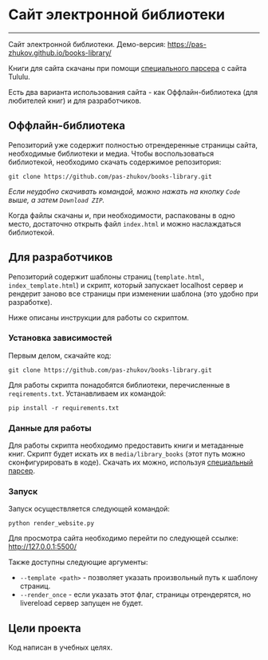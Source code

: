# Сайт электронной библиотеки

---
Сайт электронной библиотеки. Демо-версия: https://pas-zhukov.github.io/books-library/

Книги для сайта скачаны при помощи [специального парсера](https://github.com/pas-zhukov/books-library-parser) с сайта Tululu.

Есть два варианта использования сайта - как Оффлайн-библиотека (для любителей книг) и для разработчиков.

## Оффлайн-библиотека
Репозиторий уже содержит полностью отрендеренные страницы сайта, необходимые библиотеки и медиа.
Чтобы воспользоваться библиотекой, необходимо скачать содержимое репозитория:
``` 
git clone https://github.com/pas-zhukov/books-library.git
```
_Если неудобно скачивать командой, можно нажать на кнопку `Code` выше, а затем `Download ZIP`._

Когда файлы скачаны и, при необходимости, распакованы в одно место, достаточно открыть файл `index.html` и можно наслаждаться библиотекой.

## Для разработчиков

Репозиторий содержит шаблоны страниц (`template.html`, `index_template.html`) и скрипт, который запускает localhost сервер и рендерит заново все страницы при изменении шаблона (это удобно при разработке).

Ниже описаны инструкции для работы со скриптом.

### Установка зависимостей
Первым делом, скачайте код:
``` 
git clone https://github.com/pas-zhukov/books-library.git
```
Для работы скрипта понадобятся библиотеки, перечисленные в `reqirements.txt`.
Устанавливаем их командой:
```
pip install -r requirements.txt
```

### Данные для работы

Для работы скрипта необходимо предоставить книги и метаданные книг. Скрипт будет искать их в `media/library_books` (этот путь можно сконфигурировать в коде). Скачать их можно, используя [специальный парсер](https://github.com/pas-zhukov/books-library-parser).


### Запуск
Запуск осуществляется следующей командой:
```shell
python render_website.py
```
Для просмотра сайта необходимо перейти по следующей ссылке: http://127.0.0.1:5500/

Также доступны следующие аргументы:

- `--template <path>` - позволяет указать произвольный путь к шаблону страниц.
- `--render_once` - если указать этот флаг, страницы отрендерятся, но livereload сервер запущен не будет.

## Цели проекта
Код написан в учебных целях.